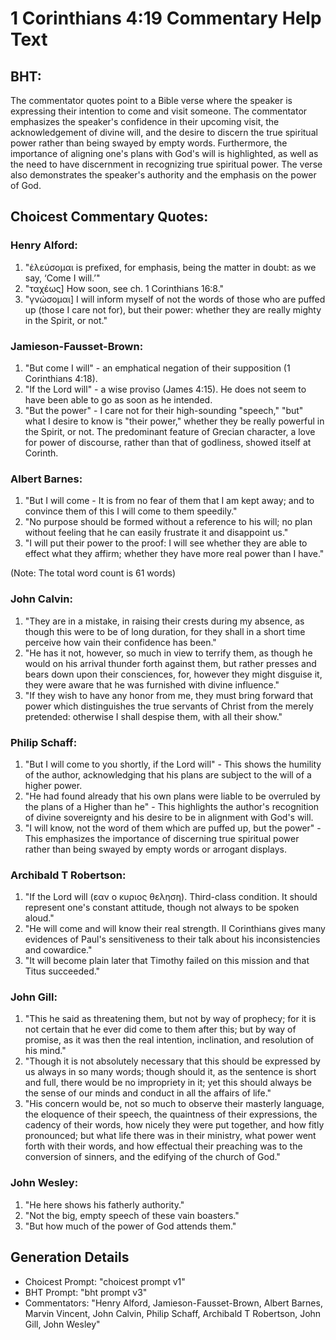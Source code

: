 # 1 Corinthians 4:19 Commentary Help Text

## BHT:
The commentator quotes point to a Bible verse where the speaker is expressing their intention to come and visit someone. The commentator emphasizes the speaker's confidence in their upcoming visit, the acknowledgement of divine will, and the desire to discern the true spiritual power rather than being swayed by empty words. Furthermore, the importance of aligning one's plans with God's will is highlighted, as well as the need to have discernment in recognizing true spiritual power. The verse also demonstrates the speaker's authority and the emphasis on the power of God.

## Choicest Commentary Quotes:
### Henry Alford:
1. "ἐλεύσομαι is prefixed, for emphasis, being the matter in doubt: as we say, ‘Come I will.’"
2. "ταχέως] How soon, see ch. 1 Corinthians 16:8."
3. "γνώσομαι] I will inform myself of not the words of those who are puffed up (those I care not for), but their power: whether they are really mighty in the Spirit, or not."

### Jamieson-Fausset-Brown:
1. "But come I will" - an emphatical negation of their supposition (1 Corinthians 4:18).
2. "If the Lord will" - a wise proviso (James 4:15). He does not seem to have been able to go as soon as he intended.
3. "But the power" - I care not for their high-sounding "speech," "but" what I desire to know is "their power," whether they be really powerful in the Spirit, or not. The predominant feature of Grecian character, a love for power of discourse, rather than that of godliness, showed itself at Corinth.

### Albert Barnes:
1. "But I will come - It is from no fear of them that I am kept away; and to convince them of this I will come to them speedily."
2. "No purpose should be formed without a reference to his will; no plan without feeling that he can easily frustrate it and disappoint us."
3. "I will put their power to the proof: I will see whether they are able to effect what they affirm; whether they have more real power than I have."

(Note: The total word count is 61 words)

### John Calvin:
1. "They are in a mistake, in raising their crests during my absence, as though this were to be of long duration, for they shall in a short time perceive how vain their confidence has been."
2. "He has it not, however, so much in view to terrify them, as though he would on his arrival thunder forth against them, but rather presses and bears down upon their consciences, for, however they might disguise it, they were aware that he was furnished with divine influence."
3. "If they wish to have any honor from me, they must bring forward that power which distinguishes the true servants of Christ from the merely pretended: otherwise I shall despise them, with all their show."

### Philip Schaff:
1. "But I will come to you shortly, if the Lord will" - This shows the humility of the author, acknowledging that his plans are subject to the will of a higher power.
2. "He had found already that his own plans were liable to be overruled by the plans of a Higher than he" - This highlights the author's recognition of divine sovereignty and his desire to be in alignment with God's will.
3. "I will know, not the word of them which are puffed up, but the power" - This emphasizes the importance of discerning true spiritual power rather than being swayed by empty words or arrogant displays.

### Archibald T Robertson:
1. "If the Lord will (εαν ο κυριος θεληση). Third-class condition. It should represent one's constant attitude, though not always to be spoken aloud." 
2. "He will come and will know their real strength. II Corinthians gives many evidences of Paul's sensitiveness to their talk about his inconsistencies and cowardice."
3. "It will become plain later that Timothy failed on this mission and that Titus succeeded."

### John Gill:
1. "This he said as threatening them, but not by way of prophecy; for it is not certain that he ever did come to them after this; but by way of promise, as it was then the real intention, inclination, and resolution of his mind."
2. "Though it is not absolutely necessary that this should be expressed by us always in so many words; though should it, as the sentence is short and full, there would be no impropriety in it; yet this should always be the sense of our minds and conduct in all the affairs of life."
3. "His concern would be, not so much to observe their masterly language, the eloquence of their speech, the quaintness of their expressions, the cadency of their words, how nicely they were put together, and how fitly pronounced; but what life there was in their ministry, what power went forth with their words, and how effectual their preaching was to the conversion of sinners, and the edifying of the church of God."

### John Wesley:
1. "He here shows his fatherly authority."
2. "Not the big, empty speech of these vain boasters."
3. "But how much of the power of God attends them."


## Generation Details
- Choicest Prompt: "choicest prompt v1"
- BHT Prompt: "bht prompt v3"
- Commentators: "Henry Alford, Jamieson-Fausset-Brown, Albert Barnes, Marvin Vincent, John Calvin, Philip Schaff, Archibald T Robertson, John Gill, John Wesley"
